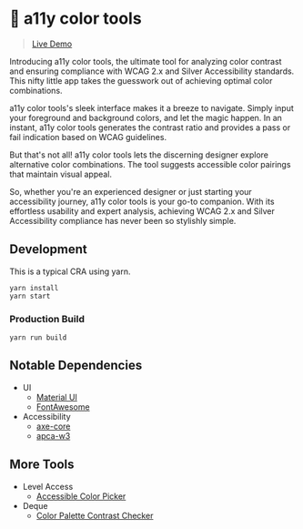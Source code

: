 # 🎨 a11y color tools

> [Live Demo](https://a11ycolor.tools/)

Introducing a11y color tools, the ultimate tool for analyzing color contrast and ensuring compliance with WCAG 2.x and Silver Accessibility standards. This nifty little app takes the guesswork out of achieving optimal color combinations.

a11y color tools's sleek interface makes it a breeze to navigate. Simply input your foreground and background colors, and let the magic happen. In an instant, a11y color tools generates the contrast ratio and provides a pass or fail indication based on WCAG guidelines.

But that's not all! a11y color tools lets the discerning designer explore alternative color combinations. The tool suggests accessible color pairings that maintain visual appeal.

So, whether you're an experienced designer or just starting your accessibility journey, a11y color tools is your go-to companion. With its effortless usability and expert analysis, achieving WCAG 2.x and Silver Accessibility compliance has never been so stylishly simple.

## Development

This is a typical CRA using yarn.

```
yarn install
yarn start
```

### Production Build

```
yarn run build
```

## Notable Dependencies

* UI
    * [Material UI](https://mui.com)
    * [FontAwesome](https://fontawesome.com/)
* Accessibility
    * [axe-core](https://www.npmjs.com/package/axe-core)
    * [apca-w3](https://www.npmjs.com/package/apca-w3)

## More Tools

* Level Access
    * [Accessible Color Picker](https://chrome.google.com/webstore/detail/bgfhbflmeekopanooidljpnmnljdihld)
* Deque
    * [Color Palette Contrast Checker](https://color-contrast-checker.deque.com/)